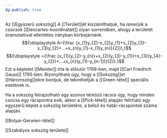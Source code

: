 ```yaml
---
dg-publish: true
---
```

Az [[Egyszerű sokszög]] $A$ [[Terület]]ét kiszámíthatjuk, ha ismerjük a csúcsok [[Descartes-koordinátáit]] olyan sorrendben, ahogy a területét óramutatóval ellentétes irányban körbejárnánk.
$${\displaystyle A={\frac {x_{1}y_{2}-x_{2}y_{1}+x_{2}y_{3}-x_{3}y_{2}+...+x_{n}y_{1}-x_{1}y_{n}}{2}}\,}$$
$${\displaystyle ={\frac {x_{1}(y_{2}-y_{n})+x_{2}(y_{3}-y_{1})+x_{3}(y_{4}-y_{2})+...+x_{n}(y_{1}-y_{n-1})}{2}}.}$$
Ezt a képletet [[Meister]] írta le először 1769-ben, majd [[Carl Friedrich Gauss]] 1795-ben. Bizonyítható úgy, hogy a [[Sokszög]]et [[Háromszög]]ekre bontjuk, de tekinthetjük a [[Green-tétel]] speciális esetének is.

Ha a sokszög felrajzolható egy azonos térközű rácsra úgy, hogy minden csúcsa egy rácspontra esik, akkor a [[Pick-tétel]] alapján felírható egy egyszerű képlet a sokszög területére, a belső és határ-rácspontok száma alapján.

[[Bolyai-Gerwien-tétel]]

[[Szabályos sokszög területe]]